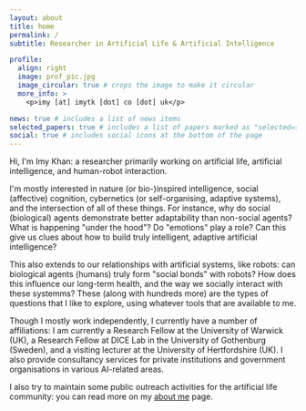 ```yaml
---
layout: about
title: home
permalink: /
subtitle: Researcher in Artificial Life & Artificial Intelligence

profile:
  align: right
  image: prof_pic.jpg
  image_circular: true # crops the image to make it circular
  more_info: >
    <p>imy [at] imytk [dot] co [dot] uk</p>

news: true # includes a list of news items
selected_papers: true # includes a list of papers marked as "selected={true}"
social: true # includes social icons at the bottom of the page
---
```


Hi, I'm Imy Khan: a researcher primarily working on artificial life, artificial intelligence, and human-robot interaction. 

I'm mostly interested in nature (or bio-)inspired intelligence, social (affective) cognition, cybernetics (or self-organising, adaptive systems), and the intersection of all of these things. For instance, why do social (biological) agents demonstrate better adaptability than non-social agents? What is happening "under the hood"? Do "emotions" play a role? Can this give us clues about how to build truly intelligent, adaptive artificial intelligence? 

This also extends to our relationships with artificial systems, like robots: can biological agents (humans) truly form "social bonds" with robots? How does this influence our long-term health, and the way we socially interact with these systemms? These (along with hundreds more) are the types of questions that I like to explore, using whatever tools that are available to me.

Though I mostly work independently, I currently have a number of affiliations: I am currently a Research Fellow at the University of Warwick (UK), a Research Fellow at DICE Lab in the University of Gothenburg (Sweden), and a visiting lecturer at the University of Hertfordshire (UK). I also provide consultancy services for private institutions and government organisations in various AI-related areas.

I also try to maintain some public outreach activities for the artificial life community: you can read more on my [about me](/profiles/) page.


